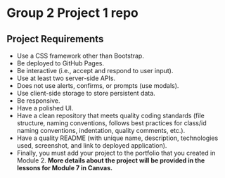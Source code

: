 # Group 2 Project 1 repo

## Project Requirements
* Use a CSS framework other than Bootstrap.
* Be deployed to GitHub Pages.
* Be interactive (i.e., accept and respond to user input).
* Use at least two server-side APIs.
* Does not use alerts, confirms, or prompts (use modals).
* Use client-side storage to store persistent data.
* Be responsive.
* Have a polished UI.
* Have a clean repository that meets quality coding standards (file structure, naming conventions, follows best practices for class/id naming conventions, indentation, quality comments, etc.).
* Have a quality README (with unique name, description, technologies used, screenshot, and link to deployed application).
* Finally, you must add your project to the portfolio that you created in Module 2.
**More details about the project will be provided in the lessons for Module 7 in Canvas.**
